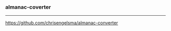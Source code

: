 ### almanac-coverter
---
https://github.com/chrisengelsma/almanac-converter

```
```

```
```

```
```

